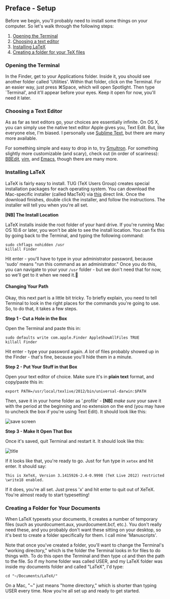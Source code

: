 ## <a id="setup"></a>Preface - Setup 

Before we begin, you'll probably need to install some things on your computer. So let's walk through the following steps:

1. [Opening the Terminal](#term)
2. [Choosing a text editor](#text)
3. [Installing LaTeX](#install)
4. [Creating a folder for your TeX files](#folder)

### <a id="term"></a>Opening the Terminal

In the Finder, get to your Applications folder. Inside it, you should see another folder called 'Utilities'.  Within that folder, click on the Terminal. For an easier way, just press ⌘Space, which will open Spotlight. Then type `Terminal', and it'll appear before your eyes. Keep it open for now, you'll need it later.

### <a id="text"></a>Choosing a Text Editor

As as far as text editors go, your choices are essentially infinite. On OS X, you can simply use the native text editor Apple gives you, Text Edit. But, like everyone else, I'm biased. I personally use [Sublime Text](http://www.sublimetext.com/), but there are many more available. 

For something simple and easy to drop in to, try [Smultron](http://itunes.apple.com/us/app/smultron-4/id450194894?mt=12).  For something slightly more customizable (and scary), check out (in order of scariness): [BBEdit](http://www.barebones.com/products/bbedit/index.html?utm_source=thedeck&utm_medium=banner&utm_campaign=bbedit), [vim](http://www.vim.org/), and [Emacs](http://emacsformacosx.com), though there are many more.


### <a id="install"></a>Installing LaTeX 

LaTeX is fairly easy to install. TUG (TeX Users Group) creates special installation packages for each operating system. You can download the Mac-specific installer (called MacTeX) via [this](http://mirror.ctan.org/systems/mac/mactex/MacTeX.pkg) direct link. Once the download finishes, double click the installer, and follow the instructions. The installer will tell you when you're all set.

**[NB] The Install Location** 

LaTeX installs inside the root folder of your hard drive. If you're running Mac OS 10.6 or later, you won't be able to see the install location. You can fix this by going back to the Terminal, and typing the following command:

    sudo chflags nohidden /usr
    killall Finder

Hit enter - you'll have to type in your administrator password, because 'sudo' means "run this command as an administrator." Once you do this, you can navigate to your your `/usr` folder - but we don't need that for now, so we'll get to it when we need it.

#### Changing Your Path

Okay, this next part is a little bit tricky. To briefly explain, you need to tell Terminal to look in the right places for the commands you're going to use. So, to do that, it takes a few steps.

**Step 1 - Cut a Hole in the Box**

Open the Terminal and paste this in:

    sudo defaults write com.apple.Finder AppleShowAllFiles TRUE
    killall Finder

Hit enter  - type your password again. *A lot* of files probably showed up in the Finder - that's fine, because you'll hide them in a minute.

**Step 2 - Put Your Stuff in that Box**

Open your text editor of choice. Make sure it's in **plain text** format, and copy/paste this in:

    export PATH=/usr/local/texlive/2012/bin/universal-darwin:$PATH

Then, save it in your home folder as '.profile' - **[NB]** *make sure* your save it with the period at the beginning and no extension on the end (you may have to uncheck the box if you're using Text Edit). It should look like this:

![save screen](Screen%20Shot%202012-07-20%20at%2010.18.15%20PM.png)

**Step 3 - Make It Open That Box**

Once it's saved, quit Terminal and restart it. It should look like this: 

![title](Screen%20Shot%202012-07-20%20at%2010.29.39%20PM.png)

 If it looks like that, you're ready to go. Just for fun type in `xetex` and hit enter. It should say:
 
 `This is XeTeX, Version 3.1415926-2.4-0.9998 (TeX Live 2012)
 restricted \write18 enabled.`
 
 If it does, you're all set. Just press 'x' and hit enter to quit out of XeTeX. You're almost ready to start typesetting!
 
 ### <a id="folder"></a>Creating a Folder for Your Documents
 
 When LaTeX typesets your documents, it creates a number of temporary files (such as yourdocument.aux, yourdocument.bcf, etc.). You don't really need these, and you probably don't want these sitting on your desktop, so it's best to create a folder specifically for them. I call mine 'Manuscripts'.

Note that once you've created a folder, you'll want to change the Terminal's "working directory," which is the folder the Terminal looks in for files to do things with. To do this open the Terminal and then type `cd` and then the path to the file. So if my home folder was called USER, and my LaTeX folder was inside my documents folder and called "LaTeX", I'd type:

    cd "~/Documents/LaTeX/"

On a Mac, "~" just means "home directory," which is shorter than typing USER every time. Now you're all set up and ready to get started.